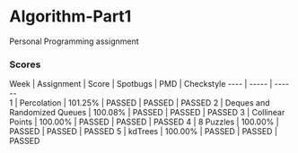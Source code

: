 # Algorithm-Part1
Personal Programming assignment

### Scores

Week  | Assignment  | Score  | Spotbugs  | PMD  | Checkstyle
---- | ----- | ------  
1  | Percolation  | 101.25% | PASSED  | PASSED  | PASSED 
2  | Deques and Randomized Queues | 100.08% | PASSED  | PASSED  | PASSED 
3  | Collinear Points | 100.00% | PASSED  | PASSED  | PASSED 
4  | 8 Puzzles | 100.00% | PASSED  | PASSED  | PASSED 
5  | kdTrees | 100.00% | PASSED  | PASSED  | PASSED 
